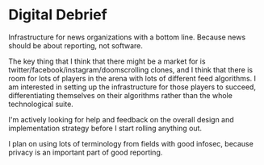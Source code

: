 # Digital Debrief

Infrastructure for news organizations with a bottom line. Because news should be about reporting, not software.

The key thing that I think that there might be a market for is twitter/facebook/instagram/doomscrolling clones, and I think that there is room for lots of players in the arena with lots of different feed algorithms. I am interested in setting up the infrastructure for those players to succeed, differentiating themselves on their algorithms rather than the whole technological suite.

I'm actively looking for help and feedback on the overall design and implementation strategy before I start rolling anything out.

I plan on using lots of terminology from fields with good infosec, because privacy is an important part of good reporting.
